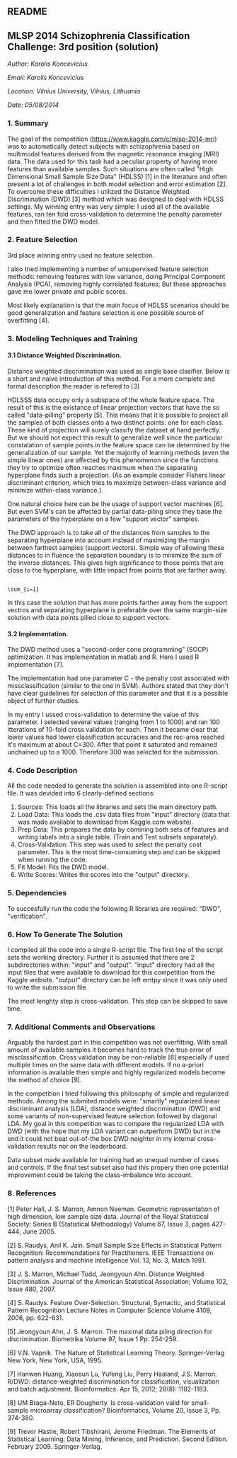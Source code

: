 README
-----------------------------------------

## MLSP 2014 Schizophrenia Classification Challenge: 3rd position (solution)

*Author: Karolis Koncevicius*

*Email: Karolis Koncevicius*

*Location: Vilnius University, Vilnius, Lithuania*

*Date: 05/08/2014*


### 1. Summary

The goal of the competition (https://www.kaggle.com/c/mlsp-2014-mri) was to automatically detect subjects with schizophrenia based on multimodal features derived from the magnetic resonance imaging (MRI) data.
The data used for this task had a peculiar property of having more features than available samples. Such situations are often called "High Dimensional Small Sample Size Data" (HDLSS) [1] in the literature and often
present a lot of challenges in both model selection and error estimation [2]. To overcome these difficulties I utilized the Distance Weighted Discrimination (DWD) [3] method which was designed to deal with
HDLSS settings. My winning entry was very simple: I used all of the available features, ran ten fold cross-validation to determine the penalty parameter and then fitted the DWD model.


### 2. Feature Selection

3rd place winning entry used no feature selection.

I also tried implementing a number of unsupervised feature selection methods: removing features with low variance, doing Principal Component Analysis (PCA), removing highly correlated features; But these approaches
gave me lower private and public scores.

Most likely explanation is that the main focus of HDLSS scenarios should be good generalization and feature selection is one possible source of overfitting [4].

### 3. Modeling Techniques and Training

#### 3.1 Distance Weighted Discrimination.

Distance weighted discrimination was used as single base clasifier. Below is a short and naive introduction of this method. For a more complete and formal description the reader is refered to [3]

HDLSSS data occupy only a subspace of the whole feature space. The result of this is the existance of linear projection vectors that have the so called "data-pilling" property [5].
This means that it is possible to project all the samples of both classes onto a two distinct points: one for each class. These kind of projection will surely classify the dataset at hand perfectly.
But we should not expect this result to generalize well since the particular constalation of sample points in the feature space can be determined by the generalization of our sample. Yet the majority
of learning methods (even the simple linear ones) are affected by this phenomenon since the functions they try to optimize often reaches maximum when the separating hyperplane finds such a projection.
(As an example consider Fishers linear discriminant criterion, which tries to maximize between-class variance and minimize within-class variance.).

One natural choice here can be the usage of support vector machines [6]. But even SVM's can be affected by partial data-piling since they base the parameters of the hyperplane on a few "support vector" samples.

The DWD approach is to take all of the distances from samples to the separating hyperplane into account instead of maximizing the margin between farthest samples (support vectors). Simple way of allowing
these distances to in fluence the separation boundary is to minimize the sum of the inverse distances. This gives high significance to those points that are close to the hyperplane, with little impact
from points that are farther away.

```mathjax

\sum_{i=1}

```

In this case the solution that has more points farther away from the support vectros and separating hyperplane is preferable over the same margin-size solution with data points pilled close to support vectors.

#### 3.2 Implementation.

The DWD method uses a "second-order cone programming" (SOCP) optimization. It has implementation in matlab and R. Here I used R implementation [7].

The implementation had one parameter C - the penalty cost associated with missclassification (similar to the one in SVM). Authors stated that they don't have clear guidelines for selection of this parameter
and that it is a possible object of further studies.

In my entry I ussed cross-validation to determine the value of this parameter. I selected several values (ranging from 1 to 1000) and ran 100 itterations of 10-fold cross validation for each. Then it became
clear that lower values had lower classification accuracies and the roc-area reached it's maximum at about C=300. After that point it saturated and remained unchained up to a 1000. Therefore 300 was selected
for the submission.

### 4. Code Description

All the code needed to generate the solution is assembled into one R-script file. It was devided into 6 clearly-defined sections:

1. Sources: This loads all the libraries and sets the main directory path.
2. Load Data: This loads the .csv data files from "input" directory (data that was made available to download from Kaggle.com website).
3. Prep Data: This prepares the data by comining both sets of features and writing labels into a single table. (Train and Test subsets separately).
4. Cross-Validation: This step was used to select the penalty cost parameter. This is the most time-consuming step and can be skipped when running the code.
5. Fit Model: Fits the DWD model.
6. Write Scores: Writes the scores into the "output" directory.

### 5. Dependencies
To succesfully run the code the following R libraries are required: "DWD", "verification".

### 6. How To Generate The Solution
I compiled all the code into a single R-script file. The first line of the script sets the working directory. Further it is assumed that there are 2 subdirectories within: "input" and "output".
"input" directory had all the input files that were available to download for this competition from the Kaggle website. "output" directory can be left emtpy since it was only used to write
the submission file.

The most lenghty step is cross-validation. This step can be skipped to save time.


### 7. Additional Comments and Observations

Arguably the hardest part in this competition was not overfitting. With small amount of available samples it becomes hard to track the true error of misclassification. Cross validation may be
non-reliable [8] especially if used multiple times on the same data with different models. If no a-priori information is available then simple and highly regularized models become the method of choice [9].

In the competition I tried following this philosophy of simple and regularized methods. Among the submited models were: "smartly" regularized linear discriminant analysis (LDA), distance weighted discrimination
(DWD) and some variants of non-supervised feature selection followed by diagonal LDA. My goal in this competition was to compare the regularized LDA with DWD (with the hope that my LDA variant can outperform
DWD) but in the end it could not beat out-of-the box DWD neighter in my internal cross-validation results nor on the leaderboard.

Data subset made available for training had an unequal number of cases and controls. If the final test subset also had this propery then one potential improvement could be taking the class-imbalance into account.

### 8. References

[1] Peter Hall, J. S. Marron, Amnon Neeman. Geometric representation of high dimension, low sample size data. Journal of the Royal Statistical Society: Series B (Statistical Methodology) Volume 67, Issue 3, pages 427-444, June 2005.

[2] S. Raudys, Anil K. Jain. Small Sample Size Effects in Statistical Pattern Recognition: Recommendations for Practitioners. IEEE Transactions on pattern analysis and machine intelligence Vol. 13, No. 3, Match 1991.

[3] J. S. Marron, Michael Todd, Jeongyoun Ahn. Distance Weighted Discrimination. Journal of the American Statistical Association; Volume 102, Issue 480, 2007.

[4] S. Raudys. Feature Over-Selection. Structural, Syntactic, and Statistical Pattern Recognition Lecture Notes in Computer Science Volume 4109, 2006, pp. 622-631.

[5] Jeongyoun Ahn, J. S. Marron. The maximal data piling direction for discrimination. Biometrika Volume 97, Issue 1 Pp. 254-259. 

[6] V.N. Vapnik. The Nature of Statistical Learning Theory. Springer-Verlag New York, New York, USA, 1995.

[7] Hanwen Huang, Xiaosun Lu, Yufeng Liu, Perry Haaland, J.S. Marron. R/DWD: distance-weighted discrimination for classification, visualization and batch adjustment. Bioinformatics. Apr 15, 2012; 28(8): 1182-1183.

[8] UM Braga-Neto, ER Dougherty. Is cross-validation valid for small-sample microarray classification? Bioinformatics, Volume 20, Issue 3, Pp. 374-380.

[9] Trevor Hastie, Robert Tibshirani, Jerome Friedman. The Elements of Statistical Learning: Data Mining, Inference, and Prediction. Second Edition. February 2009. Springer-Verlag.




